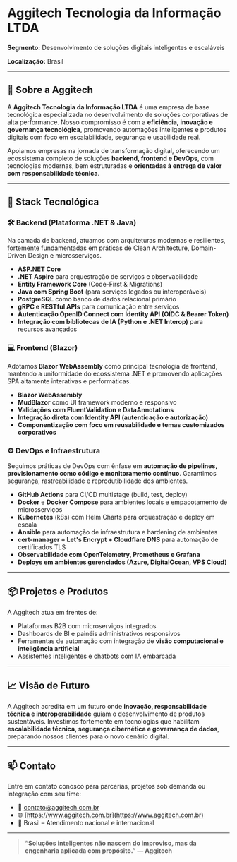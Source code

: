 # Aggitech Tecnologia da Informação LTDA
   
**Segmento:** Desenvolvimento de soluções digitais inteligentes e escaláveis

**Localização:** Brasil

---

## 🚀 Sobre a Aggitech

A **Aggitech Tecnologia da Informação LTDA** é uma empresa de base tecnológica especializada no desenvolvimento de soluções corporativas de alta performance. Nosso compromisso é com a **eficiência, inovação e governança tecnológica**, promovendo automações inteligentes e produtos digitais com foco em escalabilidade, segurança e usabilidade real.

Apoiamos empresas na jornada de transformação digital, oferecendo um ecossistema completo de soluções **backend, frontend e DevOps**, com tecnologias modernas, bem estruturadas e **orientadas à entrega de valor com responsabilidade técnica**.

---

## 🧠 Stack Tecnológica

### 🛠️ Backend (Plataforma .NET & Java)
Na camada de backend, atuamos com arquiteturas modernas e resilientes, fortemente fundamentadas em práticas de Clean Architecture, Domain-Driven Design e microsserviços.

- **ASP.NET Core**
- **.NET Aspire** para orquestração de serviços e observabilidade
- **Entity Framework Core** (Code-First & Migrations)
- **Java com Spring Boot** (para serviços legados ou interoperáveis)
- **PostgreSQL** como banco de dados relacional primário
- **gRPC e RESTful APIs** para comunicação entre serviços
- **Autenticação OpenID Connect com Identity API (OIDC & Bearer Token)**
- **Integração com bibliotecas de IA (Python e .NET Interop)** para recursos avançados

### 💻 Frontend (Blazor)
Adotamos **Blazor WebAssembly** como principal tecnologia de frontend, mantendo a uniformidade do ecossistema .NET e promovendo aplicações SPA altamente interativas e performáticas.

- **Blazor WebAssembly**
- **MudBlazor** como UI framework moderno e responsivo
- **Validações com FluentValidation e DataAnnotations**
- **Integração direta com Identity API (autenticação e autorização)**
- **Componentização com foco em reusabilidade e temas customizados corporativos**

### ⚙️ DevOps e Infraestrutura

Seguimos práticas de DevOps com ênfase em **automação de pipelines, provisionamento como código e monitoramento contínuo**. Garantimos segurança, rastreabilidade e reprodutibilidade dos ambientes.

- **GitHub Actions** para CI/CD multistage (build, test, deploy)
- **Docker** e **Docker Compose** para ambientes locais e empacotamento de microsserviços
- **Kubernetes** (k8s) com Helm Charts para orquestração e deploy em escala
- **Ansible** para automação de infraestrutura e hardening de ambientes
- **cert-manager + Let's Encrypt + Cloudflare DNS** para automação de certificados TLS
- **Observabilidade com OpenTelemetry, Prometheus e Grafana**
- **Deploys em ambientes gerenciados (Azure, DigitalOcean, VPS Cloud)**

---

## 📦 Projetos e Produtos

A Aggitech atua em frentes de:

- Plataformas B2B com microserviços integrados
- Dashboards de BI e painéis administrativos responsivos
- Ferramentas de automação com integração de **visão computacional e inteligência artificial**
- Assistentes inteligentes e chatbots com IA embarcada

---

## 📈 Visão de Futuro

A Aggitech acredita em um futuro onde **inovação, responsabilidade técnica e interoperabilidade** guiam o desenvolvimento de produtos sustentáveis. Investimos fortemente em tecnologias que habilitam **escalabilidade técnica, segurança cibernética e governança de dados**, preparando nossos clientes para o novo cenário digital.

---

## 📫 Contato

Entre em contato conosco para parcerias, projetos sob demanda ou integração com seu time:

- 📧 [contato@aggitech.com.br](mailto:contato@aggitech.com.br)
- 🌐 [https://www.aggitech.com.br](https://www.aggitech.com.br)
- 📍 Brasil – Atendimento nacional e internacional

---

> **“Soluções inteligentes não nascem do improviso, mas da engenharia aplicada com propósito.” — Aggitech**

